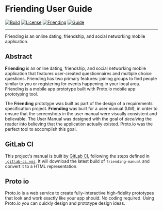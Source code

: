 # Friending User Guide
[![Build][build-badge]][build-link]
[![License][license-badge]][license-link]
[![Friending][friending-badge]][friending-link]
[![Guide][guide-badge]][guide-link]

---
Friending is an online dating, friendship, and social networking mobile application.

## Abstract

**Friending** is an online dating, friendship, and social networking mobile application that features user-created questionnaires and multiple choice questions. Friending has two primary features: joining groups to find people similar to you or registering for events happening in
your local area.  Friending is a mobile app prototype built with Proto.io mobile app prototyping tool.

The **Friending** prototype was built as part of the design of a requirements specification project.  **Friending** was built for a user manual (UM), in order to ensure that the screenshots in the user manual were visually consistent and believable.
The User Manual was designed with the goal of _deceiving_ the reader into believing that the application actually existed.  Proto.io was the perfect tool to accomplish this goal.

## GitLab CI

This project's manual is built by [GitLab CI](https://about.gitlab.com/gitlab-ci/), following the steps defined in [`.gitlab-ci.yml`](.gitlab-ci.yml).  It will download the latest build of `friending-manual` and convert it to a HTML representation.

## Proto io

Proto.io is a web service to create fully-interactive high-fidelity prototypes that look and work exactly like your app should. No coding required.  Using Proto.io you can quickly design and prototype design ideas.  

[build-badge]: https://gitlab.com/jrbeverly-friending/friending-user-guide/badges/master/build.svg
[build-link]: https://gitlab.com/jrbeverly-friending/friending-user-guide/commits/master

[license-badge]: https://img.shields.io/badge/license-MIT-blue.svg?maxAge=2592000
[license-link]: LICENSE

[friending-badge]: https://img.shields.io/badge/friending-view-blue.svg?maxAge=2592000
[friending-link]: https://jrbeverly-friending.gitlab.io/friending

[guide-badge]: https://img.shields.io/badge/artifacts-view-red.svg?maxAge=2592000
[guide-link]: https://jrbeverly-friending.gitlab.io/friending-user-guide/